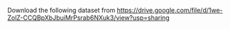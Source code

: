 Download the following dataset from https://drive.google.com/file/d/1we-ZolZ-CCQBpXbJbuiMrPsrab6NXuk3/view?usp=sharing

